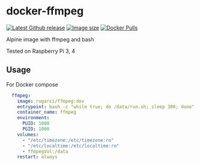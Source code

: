 # docker-ffmpeg

[![Latest Github release](https://img.shields.io/github/release/rugarci/docker-ffmpeg.svg)](https://github.com/rugarci/docker-ffmpeg/releases/latest)
[![Image size](https://img.shields.io/docker/image-size/rugarci/ffmpeg)](https://hub.docker.com/r/rugarci/ffmpeg)
[![Docker Pulls](https://img.shields.io/docker/pulls/rugarci/ffmpeg.svg)](https://hub.docker.com/r/rugarci/ffmpeg/)

Alpine image with ffmpeg and bash

Tested on Raspberry Pi 3, 4 

## Usage


For Docker compose

```yaml
  ffmpeg:
    image: rugarci/ffmpeg:dev
    entrypoint: bash -c "while true; do /data/run.sh; sleep 300; done"
    container_name: ffmpeg
    environment:
      PUID: 1000
      PGID: 1000
    volumes:
      - "/etc/timezone:/etc/timezone:ro"
      - "/etc/localtime:/etc/localtime:ro"
      - ffmpegVol:/data
    restart: always

```
